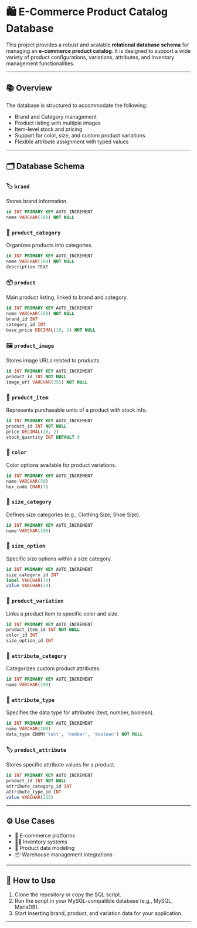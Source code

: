 # 🛍️ E-Commerce Product Catalog Database

This project provides a robust and scalable **relational database schema** for managing an **e-commerce product catalog**. It is designed to support a wide variety of product configurations, variations, attributes, and inventory management functionalities.

---

## 📚 Overview

The database is structured to accommodate the following:

* Brand and Category management
* Product listing with multiple images
* Item-level stock and pricing
* Support for color, size, and custom product variations
* Flexible attribute assignment with typed values

---

## 🗂️ Database Schema

### 🏷️ `brand`

Stores brand information.

```sql
id INT PRIMARY KEY AUTO_INCREMENT  
name VARCHAR(100) NOT NULL
```

### 📂 `product_category`

Organizes products into categories.

```sql
id INT PRIMARY KEY AUTO_INCREMENT  
name VARCHAR(100) NOT NULL  
description TEXT
```

### 📦 `product`

Main product listing, linked to brand and category.

```sql
id INT PRIMARY KEY AUTO_INCREMENT  
name VARCHAR(150) NOT NULL  
brand_id INT  
category_id INT  
base_price DECIMAL(10, 2) NOT NULL
```

### 🖼️ `product_image`

Stores image URLs related to products.

```sql
id INT PRIMARY KEY AUTO_INCREMENT  
product_id INT NOT NULL  
image_url VARCHAR(255) NOT NULL
```

### 🧾 `product_item`

Represents purchasable units of a product with stock info.

```sql
id INT PRIMARY KEY AUTO_INCREMENT  
product_id INT NOT NULL  
price DECIMAL(10, 2)  
stock_quantity INT DEFAULT 0
```

### 🎨 `color`

Color options available for product variations.

```sql
id INT PRIMARY KEY AUTO_INCREMENT  
name VARCHAR(50)  
hex_code CHAR(7)
```

### 📏 `size_category`

Defines size categories (e.g., Clothing Size, Shoe Size).

```sql
id INT PRIMARY KEY AUTO_INCREMENT  
name VARCHAR(100)
```

### 📐 `size_option`

Specific size options within a size category.

```sql
id INT PRIMARY KEY AUTO_INCREMENT  
size_category_id INT  
label VARCHAR(10)  
value VARCHAR(20)
```

### 🔄 `product_variation`

Links a product item to specific color and size.

```sql
id INT PRIMARY KEY AUTO_INCREMENT  
product_item_id INT NOT NULL  
color_id INT  
size_option_id INT
```

### 🧩 `attribute_category`

Categorizes custom product attributes.

```sql
id INT PRIMARY KEY AUTO_INCREMENT  
name VARCHAR(100)
```

### 🧬 `attribute_type`

Specifies the data type for attributes (text, number, boolean).

```sql
id INT PRIMARY KEY AUTO_INCREMENT  
name VARCHAR(100)  
data_type ENUM('text', 'number', 'boolean') NOT NULL
```

### 🏷️ `product_attribute`

Stores specific attribute values for a product.

```sql
id INT PRIMARY KEY AUTO_INCREMENT  
product_id INT NOT NULL  
attribute_category_id INT  
attribute_type_id INT  
value VARCHAR(255)
```

---

## ⚙️ Use Cases

* 🛒 E-commerce platforms
* 🧑‍💻 Inventory systems
* 🧱 Product data modeling
* 📦 Warehouse management integrations

---

## 🧪 How to Use

1. Clone the repository or copy the SQL script.
2. Run the script in your MySQL-compatible database (e.g., MySQL, MariaDB).
3. Start inserting brand, product, and variation data for your application.

---



